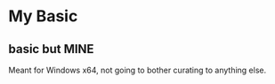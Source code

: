 # My Basic
## basic but MINE

Meant for Windows x64, not going to bother curating to anything else.
